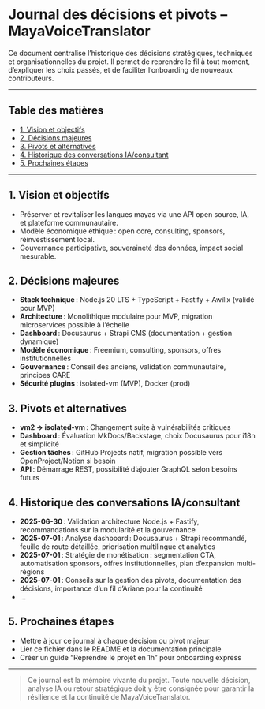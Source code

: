 # Journal des décisions et pivots – MayaVoiceTranslator

Ce document centralise l’historique des décisions stratégiques, techniques et organisationnelles du projet. Il permet de reprendre le fil à tout moment, d’expliquer les choix passés, et de faciliter l’onboarding de nouveaux contributeurs.

---

## Table des matières
- [1. Vision et objectifs](#1-vision-et-objectifs)
- [2. Décisions majeures](#2-décisions-majeures)
- [3. Pivots et alternatives](#3-pivots-et-alternatives)
- [4. Historique des conversations IA/consultant](#4-historique-des-conversations-iaconsultant)
- [5. Prochaines étapes](#5-prochaines-étapes)

---

## 1. Vision et objectifs
- Préserver et revitaliser les langues mayas via une API open source, IA, et plateforme communautaire.
- Modèle économique éthique : open core, consulting, sponsors, réinvestissement local.
- Gouvernance participative, souveraineté des données, impact social mesurable.

## 2. Décisions majeures
- **Stack technique** : Node.js 20 LTS + TypeScript + Fastify + Awilix (validé pour MVP)
- **Architecture** : Monolithique modulaire pour MVP, migration microservices possible à l’échelle
- **Dashboard** : Docusaurus + Strapi CMS (documentation + gestion dynamique)
- **Modèle économique** : Freemium, consulting, sponsors, offres institutionnelles
- **Gouvernance** : Conseil des anciens, validation communautaire, principes CARE
- **Sécurité plugins** : isolated-vm (MVP), Docker (prod)

## 3. Pivots et alternatives
- **vm2 → isolated-vm** : Changement suite à vulnérabilités critiques
- **Dashboard** : Évaluation MkDocs/Backstage, choix Docusaurus pour i18n et simplicité
- **Gestion tâches** : GitHub Projects natif, migration possible vers OpenProject/Notion si besoin
- **API** : Démarrage REST, possibilité d’ajouter GraphQL selon besoins futurs

## 4. Historique des conversations IA/consultant
- **2025-06-30** : Validation architecture Node.js + Fastify, recommandations sur la modularité et la gouvernance
- **2025-07-01** : Analyse dashboard : Docusaurus + Strapi recommandé, feuille de route détaillée, priorisation multilingue et analytics
- **2025-07-01** : Stratégie de monétisation : segmentation CTA, automatisation sponsors, offres institutionnelles, plan d’expansion multi-régions
- **2025-07-01** : Conseils sur la gestion des pivots, documentation des décisions, importance d’un fil d’Ariane pour la continuité
- ...

## 5. Prochaines étapes
- Mettre à jour ce journal à chaque décision ou pivot majeur
- Lier ce fichier dans le README et la documentation principale
- Créer un guide “Reprendre le projet en 1h” pour onboarding express

---

> Ce journal est la mémoire vivante du projet. Toute nouvelle décision, analyse IA ou retour stratégique doit y être consignée pour garantir la résilience et la continuité de MayaVoiceTranslator.
